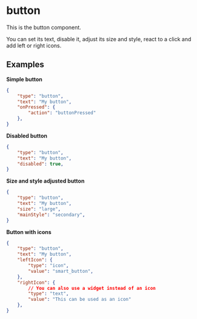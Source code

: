 # button

This is the button component. 

You can set its text, disable it, adjust its size and style, react to a click and add left or right icons.

## Examples

**Simple button**

```json
{
    "type": "button",
    "text": "My button",
    "onPressed": {
        "action": "buttonPressed"
    },
}
```

**Disabled button**

```json
{
    "type": "button",
    "text": "My button",
    "disabled": true,
}
```

**Size and style adjusted button**

```json
{
    "type": "button",
    "text": "My button",
    "size": "large",
    "mainStyle": "secondary",
}
```

**Button with icons**

```json
{
    "type": "button",
    "text": "My button",
    "leftIcon": {
        "type": "icon",
        "value": "smart_button",
    },
    "rightIcon": {
        // You can also use a widget instead of an icon
        "type": "text",
        "value": "This can be used as an icon"
    },
}
```
